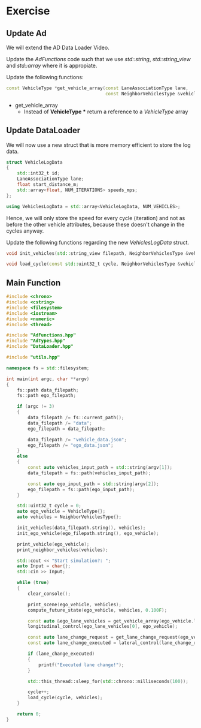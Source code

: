# Exercise

## Update Ad

We will extend the AD Data Loader Video.

Update the *AdFunctions* code such that we use *std::string*, *std::string_view* and *std::array* where it is appropiate.

Update the following functions:

```cpp
const VehicleType *get_vehicle_array(const LaneAssociationType lane,
                                     const NeighborVehiclesType &vehicles);
```

- get_vehicle_array
  - Instead of **VehicleType \*** return a reference to a *VehicleType* array

## Update DataLoader

We will now use a new struct that is more memory efficient to store the log data.

```cpp
struct VehicleLogData
{
    std::int32_t id;
    LaneAssociationType lane;
    float start_distance_m;
    std::array<float, NUM_ITERATIONS> speeds_mps;
};

using VehiclesLogData = std::array<VehicleLogData, NUM_VEHICLES>;
```

Hence, we will only store the speed for every cycle (iteration) and not as before the other vehicle attributes, because these doesn't change in the cycles anyway.

Update the following functions regarding the new *VehiclesLogData* struct.

```cpp
void init_vehicles(std::string_view filepath, NeighborVehiclesType &vehicles);

void load_cycle(const std::uint32_t cycle, NeighborVehiclesType &vehicles);
```

## Main Function

```cpp
#include <chrono>
#include <cstring>
#include <filesystem>
#include <iostream>
#include <numeric>
#include <thread>

#include "AdFunctions.hpp"
#include "AdTypes.hpp"
#include "DataLoader.hpp"

#include "utils.hpp"

namespace fs = std::filesystem;

int main(int argc, char **argv)
{
    fs::path data_filepath;
    fs::path ego_filepath;

    if (argc != 3)
    {
        data_filepath /= fs::current_path();
        data_filepath /= "data";
        ego_filepath = data_filepath;

        data_filepath /= "vehicle_data.json";
        ego_filepath /= "ego_data.json";
    }
    else
    {
        const auto vehicles_input_path = std::string(argv[1]);
        data_filepath = fs::path(vehicles_input_path);

        const auto ego_input_path = std::string(argv[2]);
        ego_filepath = fs::path(ego_input_path);
    }

    std::uint32_t cycle = 0;
    auto ego_vehicle = VehicleType{};
    auto vehicles = NeighborVehiclesType{};

    init_vehicles(data_filepath.string(), vehicles);
    init_ego_vehicle(ego_filepath.string(), ego_vehicle);

    print_vehicle(ego_vehicle);
    print_neighbor_vehicles(vehicles);

    std::cout << "Start simulation?: ";
    auto Input = char{};
    std::cin >> Input;

    while (true)
    {
        clear_console();

        print_scene(ego_vehicle, vehicles);
        compute_future_state(ego_vehicle, vehicles, 0.100F);

        const auto &ego_lane_vehicles = get_vehicle_array(ego_vehicle.lane, vehicles);
        longitudinal_control(ego_lane_vehicles[0], ego_vehicle);

        const auto lane_change_request = get_lane_change_request(ego_vehicle, vehicles);
        const auto lane_change_executed = lateral_control(lane_change_request, ego_vehicle);

        if (lane_change_executed)
        {
            printf("Executed lane change!");
        }

        std::this_thread::sleep_for(std::chrono::milliseconds(100));

        cycle++;
        load_cycle(cycle, vehicles);
    }

    return 0;
}
```
